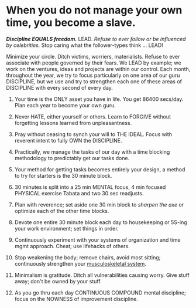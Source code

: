 # When you do not manage your own time, you become a slave.

***Discipline EQUALS freedom.*** LEAD. *Refuse to ever follow or be influenced by celebrities.* Stop caring what the follower-types think ... LEAD!

Minimize your circle. Ditch victims, worriers, materialists. Refuse to ever associate with people governed by their fears. We LEAD by example; we work on the ventures, ideas and projects are within our control. Each month, throughout the year, we try to focus particularly on one area of our guru DISCIPLINE, but we use and try to strengthen each one of these areas of DISCIPLINE with every second of every day.

1) Your time is the ONLY asset you have in life. You get 86400 secs/day. Plan each year to become your own guru.

2) Never HATE, either yourself or others. Learn to FORGIVE without forgetting lessons learned from unpleasantness.

3) Pray without ceasing to synch your will to THE IDEAL. Focus with reverent intent to fully OWN the DISCIPLINE. 

4) Practically, we manage the tasks of our day with a time blocking methodology to predictably get our tasks done.

5) Your method for getting tasks becomes entirely your design, a method to try for starters is the 30 minute block.

6) 30 minutes is split into a 25 min MENTAL focus, 4 min focused PHYSICAL exercise Tabata and two 30 sec readjusts.

7) Plan with reverence; set aside one 30 min block to *sharpen the axe* or optimize each of the other time blocks.

8) Devote one entire 30 minute block each day to housekeeping or 5S-ing your work environment; set things in order.

9) Continuously experiment with your systems of organization and time mgmt approach. Cheat; use lifehacks of others.

10) Stop weakening the body; remove chairs, avoid most sitting; continuously strengthen your [musculoskeletal system](https://en.wikipedia.org/wiki/Human_musculoskeletal_system).

11) Minimalism is gratitude. Ditch all vulnerabilities causing worry. Give stuff away; don't be owned by your stuff.

12) As you go thru each day CONTINUOUS COMPOUND mental discipline; focus on the NOWNESS of improvement discipline.
